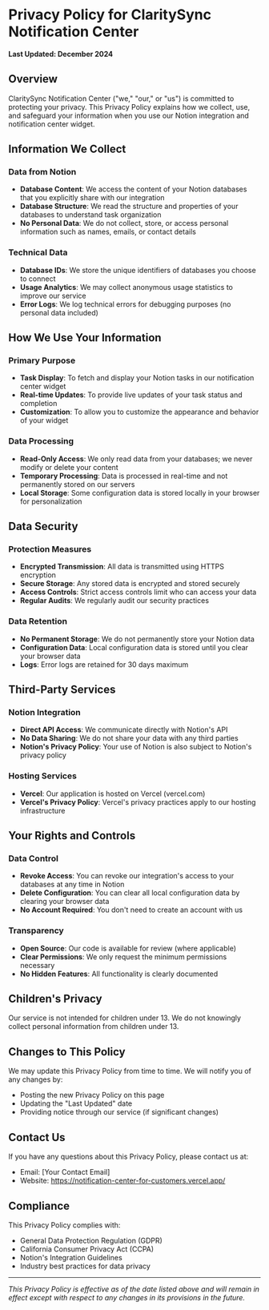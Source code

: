 # Privacy Policy for ClaritySync Notification Center

**Last Updated: December 2024**

## Overview

ClaritySync Notification Center ("we," "our," or "us") is committed to protecting your privacy. This Privacy Policy explains how we collect, use, and safeguard your information when you use our Notion integration and notification center widget.

## Information We Collect

### Data from Notion
- **Database Content**: We access the content of your Notion databases that you explicitly share with our integration
- **Database Structure**: We read the structure and properties of your databases to understand task organization
- **No Personal Data**: We do not collect, store, or access personal information such as names, emails, or contact details

### Technical Data
- **Database IDs**: We store the unique identifiers of databases you choose to connect
- **Usage Analytics**: We may collect anonymous usage statistics to improve our service
- **Error Logs**: We log technical errors for debugging purposes (no personal data included)

## How We Use Your Information

### Primary Purpose
- **Task Display**: To fetch and display your Notion tasks in our notification center widget
- **Real-time Updates**: To provide live updates of your task status and completion
- **Customization**: To allow you to customize the appearance and behavior of your widget

### Data Processing
- **Read-Only Access**: We only read data from your databases; we never modify or delete your content
- **Temporary Processing**: Data is processed in real-time and not permanently stored on our servers
- **Local Storage**: Some configuration data is stored locally in your browser for personalization

## Data Security

### Protection Measures
- **Encrypted Transmission**: All data is transmitted using HTTPS encryption
- **Secure Storage**: Any stored data is encrypted and stored securely
- **Access Controls**: Strict access controls limit who can access your data
- **Regular Audits**: We regularly audit our security practices

### Data Retention
- **No Permanent Storage**: We do not permanently store your Notion data
- **Configuration Data**: Local configuration data is stored until you clear your browser data
- **Logs**: Error logs are retained for 30 days maximum

## Third-Party Services

### Notion Integration
- **Direct API Access**: We communicate directly with Notion's API
- **No Data Sharing**: We do not share your data with any third parties
- **Notion's Privacy Policy**: Your use of Notion is also subject to Notion's privacy policy

### Hosting Services
- **Vercel**: Our application is hosted on Vercel (vercel.com)
- **Vercel's Privacy Policy**: Vercel's privacy practices apply to our hosting infrastructure

## Your Rights and Controls

### Data Control
- **Revoke Access**: You can revoke our integration's access to your databases at any time in Notion
- **Delete Configuration**: You can clear all local configuration data by clearing your browser data
- **No Account Required**: You don't need to create an account with us

### Transparency
- **Open Source**: Our code is available for review (where applicable)
- **Clear Permissions**: We only request the minimum permissions necessary
- **No Hidden Features**: All functionality is clearly documented

## Children's Privacy

Our service is not intended for children under 13. We do not knowingly collect personal information from children under 13.

## Changes to This Policy

We may update this Privacy Policy from time to time. We will notify you of any changes by:
- Posting the new Privacy Policy on this page
- Updating the "Last Updated" date
- Providing notice through our service (if significant changes)

## Contact Us

If you have any questions about this Privacy Policy, please contact us at:
- Email: [Your Contact Email]
- Website: https://notification-center-for-customers.vercel.app/

## Compliance

This Privacy Policy complies with:
- General Data Protection Regulation (GDPR)
- California Consumer Privacy Act (CCPA)
- Notion's Integration Guidelines
- Industry best practices for data privacy

---

*This Privacy Policy is effective as of the date listed above and will remain in effect except with respect to any changes in its provisions in the future.*
